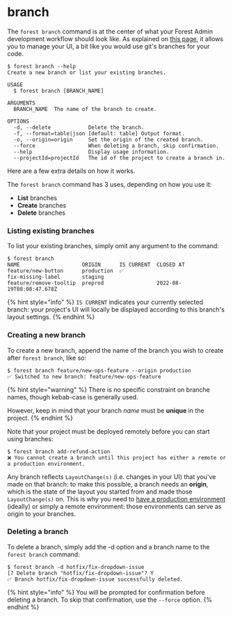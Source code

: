 # branch

The `forest branch` command is at the center of what your Forest Admin development workflow should look like. As explained on [this page](../using-branches.md), it allows you to manage your UI, a bit like you would use git's branches for your code.

```
$ forest branch --help
Create a new branch or list your existing branches.

USAGE
  $ forest branch [BRANCH_NAME]

ARGUMENTS
  BRANCH_NAME  The name of the branch to create.

OPTIONS
  -d, --delete            Delete the branch.
  -f, --format=table|json [default: table] Output format.
  -o, --origin=origin     Set the origin of the created branch.
  --force                 When deleting a branch, skip confirmation.
  --help                  Display usage information.
  --projectId=projectId   The id of the project to create a branch in.
```

Here are a few extra details on how it works.

The `forest branch` command has 3 uses, depending on how you use it:

* **List** branches
* **Create** branches
* **Delete** branches

### Listing existing branches

To list your existing branches, simply omit any argument to the command:

```
$ forest branch
NAME                    ORIGIN      IS CURRENT  CLOSED AT
feature/new-button      production  ✅
fix-missing-label       staging
feature/remove-tooltip  preprod                 2022-08-19T08:08:47.678Z
```

{% hint style="info" %}
`IS CURRENT` indicates your currently selected branch: your project's UI will locally be displayed according to this branch's layout settings.
{% endhint %}

### Creating a new branch

To create a new branch, append the name of the branch you wish to create after `forest branch`, like so:

```
$ forest branch feature/new-ops-feature --origin production
✅ Switched to new branch: feature/new-ops-feature
```

{% hint style="warning" %}
There is no specific constraint on branche names, though kebab-case is generally used.

However, keep in mind that your branch _name_ must be **unique** in the project.
{% endhint %}

Note that your project must be deployed remotely before you can start using branches:

```
$ forest branch add-refund-action
❌ You cannot create a branch until this project has either a remote or a production environment.
```

Any branch reflects `LayoutChange(s)` (i.e. changes in your UI) that you've made on that branch: to make this possible, a branch needs an **origin**, which is the state of the layout you started from and made those `LayoutChange(s)` on. This is why you need to [have a production environment](../../environments.md#deploying-to-production) (ideally) or simply a remote environment: those environments can serve as origin to your branches.

### Deleting a branch

To delete a branch, simply add the -d option and a branch name to the `forest branch` command:

```
$ forest branch -d hotfix/fix-dropdown-issue
[? Delete branch "hotfix/fix-dropdown-issue"? Y
✅ Branch hotfix/fix-dropdown-issue successfully deleted.
```

{% hint style="info" %}
You will be prompted for confirmation before deleting a branch. To skip that confirmation, use the `--force` option.
{% endhint %}

